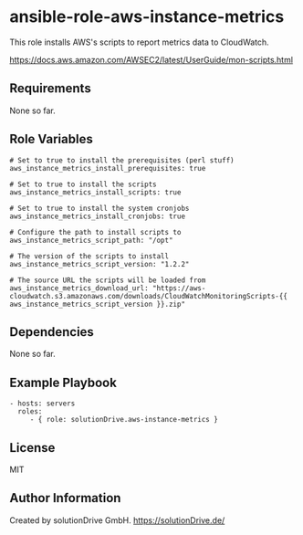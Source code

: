 ansible-role-aws-instance-metrics
=================================

This role installs AWS's scripts to report metrics data to CloudWatch.

https://docs.aws.amazon.com/AWSEC2/latest/UserGuide/mon-scripts.html


Requirements
------------

None so far.


Role Variables
--------------

    # Set to true to install the prerequisites (perl stuff)
    aws_instance_metrics_install_prerequisites: true
    
    # Set to true to install the scripts
    aws_instance_metrics_install_scripts: true
    
    # Set to true to install the system cronjobs
    aws_instance_metrics_install_cronjobs: true
    
    # Configure the path to install scripts to
    aws_instance_metrics_script_path: "/opt"
    
    # The version of the scripts to install
    aws_instance_metrics_script_version: "1.2.2"
    
    # The source URL the scripts will be loaded from
    aws_instance_metrics_download_url: "https://aws-cloudwatch.s3.amazonaws.com/downloads/CloudWatchMonitoringScripts-{{ aws_instance_metrics_script_version }}.zip"


Dependencies
------------

None so far.


Example Playbook
----------------

    - hosts: servers
      roles:
         - { role: solutionDrive.aws-instance-metrics }


License
-------

MIT


Author Information
------------------

Created by solutionDrive GmbH.
https://solutionDrive.de/

